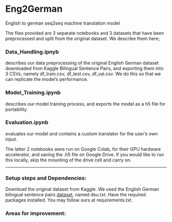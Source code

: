 # Eng2German
English to german seq2seq machine translation model

The files provided are 3 separate notebooks and 3 datasets that have been preprocessed and split from the original dataset. We describe them here;

### Data_Handling.ipnyb 
describes our data preprocessing of the original English German dataset downloaded from Kaggle Bilingual Sentence Pairs, and exporting them into 3 CSVs, namely df_train.csv, df_test.csv, df_val.csv. We do this so that we can replicate the model’s performance.

### Model_Training.ipynb
describes our model training process, and exports the model as a h5 file for portability.

### Evaluation.ipynb 
evaluates our model and contains a custom translator for the user’s own input.

The latter 2 notebooks were run on Google Colab, for their GPU hardware accelerator, and saving the .h5 file on Google Drive. If you would like to run this locally, skip the mounting of the drive cell and carry on.

---
### Setup steps and Dependencies:

Download the original dataset from Kaggle. We used the English German bilingual sentence pairs [dataset](https://www.kaggle.com/datasets/alincijov/bilingual-sentence-pairs), named deu.txt.
Have the required packages installed. You may follow ours at requirements.txt.


### Areas for improvement:

